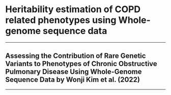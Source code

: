 # Heritability estimation of COPD related phenotypes using Whole-genome sequence data

***

## Assessing the Contribution of Rare Genetic Variants to Phenotypes of Chronic Obstructive Pulmonary Disease Using Whole-Genome Sequence Data by Wonji Kim et al. (2022)

***
